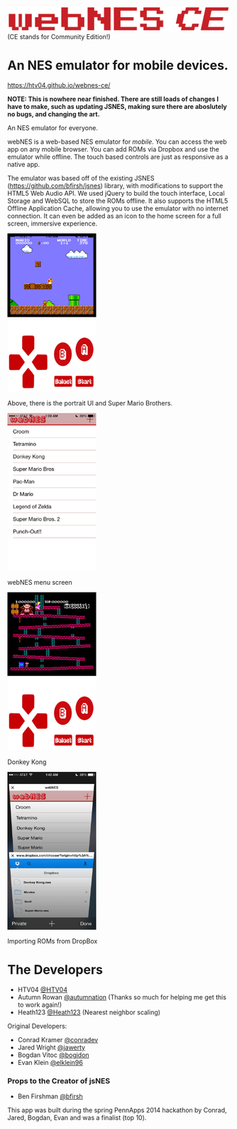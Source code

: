 ![](images/logo.png)
(CE stands for Community Edition!)

An NES emulator for mobile devices.
=======


<https://htv04.github.io/webnes-ce/>

**NOTE: This is nowhere near finished. There are still loads of changes I have to make, such as updating JSNES, making sure there are aboslutely no bugs, and changing the art.**

An NES emulator for everyone.

webNES is a web-based NES emulator for *mobile*. You can access the web app on any mobile browser. You can add ROMs via Dropbox and use the emulator while offline. The touch based controls are just as responsive as a native app.

The emulator was based off of the existing JSNES (<https://github.com/bfirsh/jsnes>) library, with modifications to support the HTML5 Web Audio API. We used jQuery to build the touch interface, Local Storage and WebSQL to store the ROMs offline. It also supports the HTML5 Offline Application Cache, allowing you to use the emulator with no internet connection. It can even be added as an icon to the home screen for a full screen, immersive experience.


<img src="images/s1.PNG" width= "200px"/>

Above, there is the portrait UI and Super Mario Brothers. 


<img src="images/s2.PNG" width= "200px"/>

webNES menu screen


<img src="images/s3.PNG" width= "200px"/>

Donkey Kong


<img src="images/s4.PNG" width= "200px"/>

Importing ROMs from DropBox


The Developers
========
* HTV04 [@HTV04](https://github.com/HTV04)
* Autumn Rowan [@autumnation](https://github.com/autumnation) (Thanks so much for helping me get this to work again!)
* Heath123 [@Heath123](https://github.com/Heath123) (Nearest neighbor scaling)

Original Developers:
* Conrad Kramer [@conradev](https://github.com/conradev)
* Jared Wright [@jawerty](https://github.com/jawerty)
* Bogdan Vitoc [@bogidon](https://github.com/bogidon)
* Evan Klein [@elklein96](https://github.com/elklein96)

### Props to the Creator of jsNES
* Ben Firshman [@bfirsh](https://github.com/bfirsh)

This app was built during the spring PennApps 2014 hackathon by Conrad, Jared, Bogdan, Evan and was a finalist (top 10).
